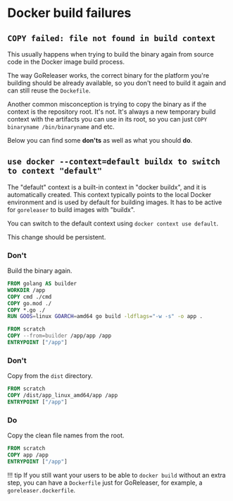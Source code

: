 # Docker build failures

## `COPY failed: file not found in build context`

This usually happens when trying to build the binary again from source code in
the Docker image build process.

The way GoReleaser works, the correct binary for the platform you're building
should be already available, so you don't need to build it again and can still
reuse the `Dockefile`.

Another common misconception is trying to copy the binary as if the context is
the repository root.
It's not.
It's always a new temporary build context with the artifacts you can use in
its root, so you can just `COPY binaryname /bin/binaryname` and etc.

Below you can find some **don'ts** as well as what you should **do**.

## `use docker --context=default buildx to switch to context "default"`

The "default" context is a built-in context in "docker buildx", and it is automatically created. This context typically points to the local Docker environment and is used by default for building images. It has to be active for `goreleaser` to build images with "buildx".

You can switch to the default context using `docker context use default`.

This change should be persistent.

### Don't

Build the binary again.

```dockerfile
FROM golang AS builder
WORKDIR /app
COPY cmd ./cmd
COPY go.mod ./
COPY *.go ./
RUN GOOS=linux GOARCH=amd64 go build -ldflags="-w -s" -o app .

FROM scratch
COPY --from=builder /app/app /app
ENTRYPOINT ["/app"]
```

### Don't

Copy from the `dist` directory.

```dockerfile
FROM scratch
COPY /dist/app_linux_amd64/app /app
ENTRYPOINT ["/app"]
```

### Do

Copy the clean file names from the root.

```dockerfile
FROM scratch
COPY app /app
ENTRYPOINT ["/app"]
```

!!! tip
If you still want your users to be able to `docker build` without an extra
step, you can have a `Dockerfile` just for GoReleaser, for example, a
`goreleaser.dockerfile`.
